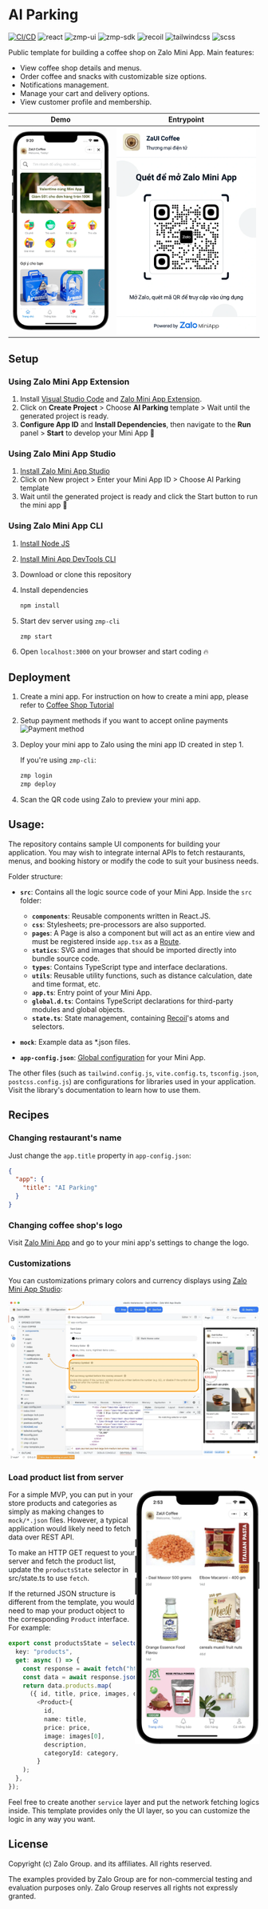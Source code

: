 # AI Parking

<p style="display: flex; flex-wrap: wrap; gap: 4px">
  <a href="https://github.com/zalo-MiniApp/ai-parking-mini/actions/workflows/zalo-mini-app.yml" style="display: flex">
    <img alt="CI/CD" src="https://github.com/zalo-MiniApp/ai-parking-mini/actions/workflows/zalo-mini-app.yml/badge.svg" />
  </a>
  <img alt="react" src="https://img.shields.io/github/package-json/dependency-version/Zalo-MiniApp/ai-parking-mini/react" />
  <img alt="zmp-ui" src="https://img.shields.io/github/package-json/dependency-version/Zalo-MiniApp/ai-parking-mini/zmp-ui" />
  <img alt="zmp-sdk" src="https://img.shields.io/github/package-json/dependency-version/Zalo-MiniApp/ai-parking-mini/zmp-sdk" />
  <img alt="recoil" src="https://img.shields.io/github/package-json/dependency-version/Zalo-MiniApp/ai-parking-mini/recoil" />
  <img alt="tailwindcss" src="https://img.shields.io/github/package-json/dependency-version/Zalo-MiniApp/ai-parking-mini/dev/tailwindcss" />
  <img alt="scss" src="https://img.shields.io/github/package-json/dependency-version/Zalo-MiniApp/ai-parking-mini/dev/sass" />
</p>

Public template for building a coffee shop on Zalo Mini App. Main features:

- View coffee shop details and menus.
- Order coffee and snacks with customizable size options.
- Notifications management.
- Manage your cart and delivery options.
- View customer profile and membership.


|                      Demo                      |                  Entrypoint                  |
| :-----------------------------------------------: | :--------------------------------------------: |
| <img src="./docs/preview.webp" alt="Home page"> | <img src="./docs/qr.webp" alt="Entry point"> |

## Setup

### Using Zalo Mini App Extension

1. Install [Visual Studio Code](https://code.visualstudio.com/download) and [Zalo Mini App Extension](https://mini.zalo.me/docs/dev-tools).
2. Click on **Create Project** > Choose **AI Parking** template > Wait until the generated project is ready.
3. **Configure App ID** and **Install Dependencies**, then navigate to the **Run** panel > **Start** to develop your Mini App 🚀

### Using Zalo Mini App Studio

1. [Install Zalo Mini App Studio](https://mini.zalo.me/docs/dev-tools)
2. Click on New project > Enter your Mini App ID > Choose AI Parking template
3. Wait until the generated project is ready and click the Start button to run the mini app 🚀

### Using Zalo Mini App CLI

1. [Install Node JS](https://nodejs.org/en/download/)
2. [Install Mini App DevTools CLI](https://mini.zalo.me/docs/dev-tools/cli/intro/)
3. Download or clone this repository
4. Install dependencies

   ```bash
   npm install
   ```
5. Start dev server using `zmp-cli`

   ```bash
   zmp start
   ```
6. Open `localhost:3000` on your browser and start coding 🔥

## Deployment

1. Create a mini app. For instruction on how to create a mini app, please refer to [Coffee Shop Tutorial](https://mini.zalo.me/tutorial/coffee-shop)
2. Setup payment methods if you want to accept online payments
   ![](./docs/payment.png "Payment method")
3. Deploy your mini app to Zalo using the mini app ID created in step 1.

   If you're using `zmp-cli`:

   ```bash
   zmp login
   zmp deploy
   ```
4. Scan the QR code using Zalo to preview your mini app.

## Usage:

The repository contains sample UI components for building your application. You may wish to integrate internal APIs to fetch restaurants, menus, and booking history or modify the code to suit your business needs.

Folder structure:

- **`src`**: Contains all the logic source code of your Mini App. Inside the `src` folder:

  - **`components`**: Reusable components written in React.JS.
  - **`css`**: Stylesheets; pre-processors are also supported.
  - **`pages`**: A Page is also a component but will act as an entire view and must be registered inside `app.tsx` as a [Route](https://mini.zalo.me/docs/zaui/router/ZMPRouter/).
  - **`statics`**: SVG and images that should be imported directly into bundle source code.
  - **`types`**: Contains TypeScript type and interface declarations.
  - **`utils`**: Reusable utility functions, such as distance calculation, date and time format, etc.
  - **`app.ts`**: Entry point of your Mini App.
  - **`global.d.ts`**: Contains TypeScript declarations for third-party modules and global objects.
  - **`state.ts`**: State management, containing [Recoil](https://recoiljs.org/docs/introduction/getting-started#atom)'s atoms and selectors.
- **`mock`**: Example data as \*.json files.
- **`app-config.json`**: [Global configuration](https://mini.zalo.me/intro/getting-started/app-config/) for your Mini App.

The other files (such as `tailwind.config.js`, `vite.config.ts`, `tsconfig.json`, `postcss.config.js`) are configurations for libraries used in your application. Visit the library's documentation to learn how to use them.

## Recipes

### Changing restaurant's name

Just change the `app.title` property in `app-config.json`:

```json
{
  "app": {
    "title": "AI Parking"
  }
}
```

### Changing coffee shop's logo

Visit [Zalo Mini App](https://mini.zalo.me/) and go to your mini app's settings to change the logo.

### Customizations

You can customizations primary colors and currency displays using [Zalo Mini App Studio](https://mini.zalo.me/docs/dev-tools):

![Customizations](./docs/customizations.webp)

### Load product list from server

<img src="./docs/products-fetching.webp" alt="Products fetching" width="250" align="right">

For a simple MVP, you can put in your store products and categories as simply as making changes to `mock/*.json` files. However, a typical application would likely need to fetch data over REST API.

To make an HTTP GET request to your server and fetch the product list, update the `productsState` selector in src/state.ts to use `fetch`.

If the returned JSON structure is different from the template, you would need to map your product object to the corresponding `Product` interface. For example:

```ts
export const productsState = selector<Product[]>({
  key: "products",
  get: async () => {
    const response = await fetch("https://dummyjson.com/products");
    const data = await response.json();
    return data.products.map(
      ({ id, title, price, images, description, category }) =>
        <Product>{
          id,
          name: title,
          price: price,
          image: images[0],
          description,
          categoryId: category,
        }
    );
  },
});
```

Feel free to create another `service` layer and put the network fetching logics inside. This template provides only the UI layer, so you can customize the logic in any way you want.

## License

Copyright (c) Zalo Group. and its affiliates. All rights reserved.

The examples provided by Zalo Group are for non-commercial testing and evaluation
purposes only. Zalo Group reserves all rights not expressly granted.
